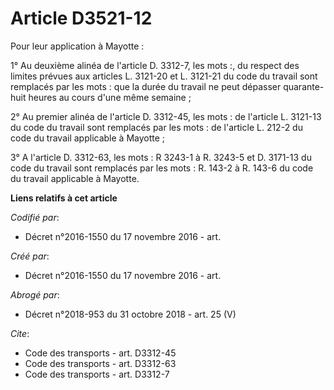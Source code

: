 # Article D3521-12

Pour leur application à Mayotte : 

1° Au deuxième alinéa de l'article D. 3312-7, les mots :, du respect des limites prévues aux articles L. 3121-20 et L.
3121-21 du code du travail sont remplacés par les mots : que la durée du travail ne peut dépasser quarante-huit heures au
cours d'une même semaine ; 

2° Au premier alinéa de l'article D. 3312-45, les mots : de l'article L. 3121-13 du code du travail sont remplacés par les
mots : de l'article L. 212-2 du code du travail applicable à Mayotte ; 

3° A l'article D. 3312-63, les mots : R 3243-1 à R. 3243-5 et D. 3171-13 du code du travail sont remplacés par les mots : R.
143-2 à R. 143-6 du code du travail applicable à Mayotte.

**Liens relatifs à cet article**

_Codifié par_:

  - Décret n°2016-1550 du 17 novembre 2016 - art.

_Créé par_:

  - Décret n°2016-1550 du 17 novembre 2016 - art.

_Abrogé par_:

  - Décret n°2018-953 du 31 octobre 2018 - art. 25 (V)

_Cite_:

  - Code des transports - art. D3312-45
  - Code des transports - art. D3312-63
  - Code des transports - art. D3312-7
